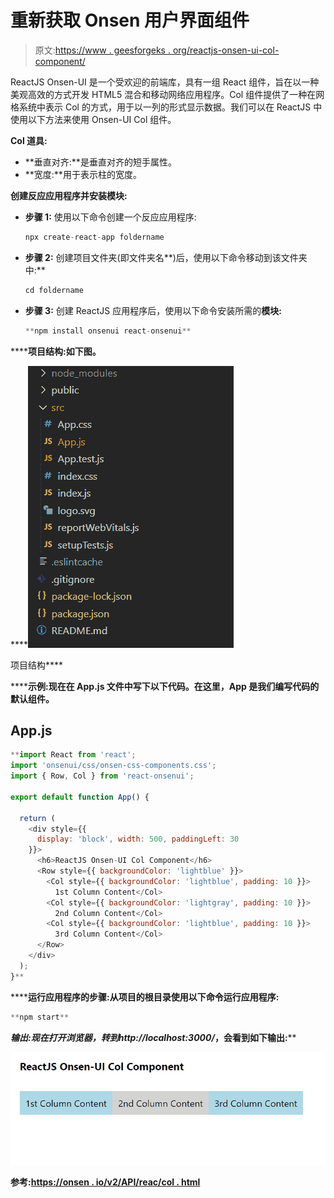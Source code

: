 # 重新获取 Onsen 用户界面组件

> 原文:[https://www . geesforgeks . org/reactjs-onsen-ui-col-component/](https://www.geeksforgeeks.org/reactjs-onsen-ui-col-component/)

ReactJS Onsen-UI 是一个受欢迎的前端库，具有一组 React 组件，旨在以一种美观高效的方式开发 HTML5 混合和移动网络应用程序。Col 组件提供了一种在网格系统中表示 Col 的方式，用于以一列的形式显示数据。我们可以在 ReactJS 中使用以下方法来使用 Onsen-UI Col 组件。

**Col 道具:**

*   **垂直对齐:**是垂直对齐的短手属性。
*   **宽度:**用于表示柱的宽度。

**创建反应应用程序并安装模块:**

*   **步骤 1:** 使用以下命令创建一个反应应用程序:

    ```jsx
    npx create-react-app foldername
    ```

*   **步骤 2:** 创建项目文件夹(即文件夹名**)后，使用以下命令移动到该文件夹中:**

    ```jsx
    cd foldername
    ```

*   **步骤 3:** 创建 ReactJS 应用程序后，使用以下命令安装所需的****模块:****

    ```jsx
    **npm install onsenui react-onsenui** 
    ```

******项目结构:**如下图。****

****![](img/f04ae0d8b722a9fff0bd9bd138b29c23.png)

项目结构**** 

******示例:**现在在 **App.js** 文件中写下以下代码。在这里，App 是我们编写代码的默认组件。****

## ****App.js****

```jsx
**import React from 'react';
import 'onsenui/css/onsen-css-components.css';
import { Row, Col } from 'react-onsenui';

export default function App() {

  return (
    <div style={{
      display: 'block', width: 500, paddingLeft: 30
    }}>
      <h6>ReactJS Onsen-UI Col Component</h6>
      <Row style={{ backgroundColor: 'lightblue' }}>
        <Col style={{ backgroundColor: 'lightblue', padding: 10 }}>
          1st Column Content</Col>
        <Col style={{ backgroundColor: 'lightgray', padding: 10 }}>
          2nd Column Content</Col>
        <Col style={{ backgroundColor: 'lightblue', padding: 10 }}>
          3rd Column Content</Col>
      </Row>
    </div>
  );
}**
```

******运行应用程序的步骤:**从项目的根目录使用以下命令运行应用程序:****

```jsx
**npm start**
```

******输出:**现在打开浏览器，转到***http://localhost:3000/***，会看到如下输出:****

****![](img/d16d833adbee8108f6c54023665a7dcf.png)****

******参考:**[https://onsen . io/v2/API/reac/col . html](https://onsen.io/v2/api/react/Col.html)****